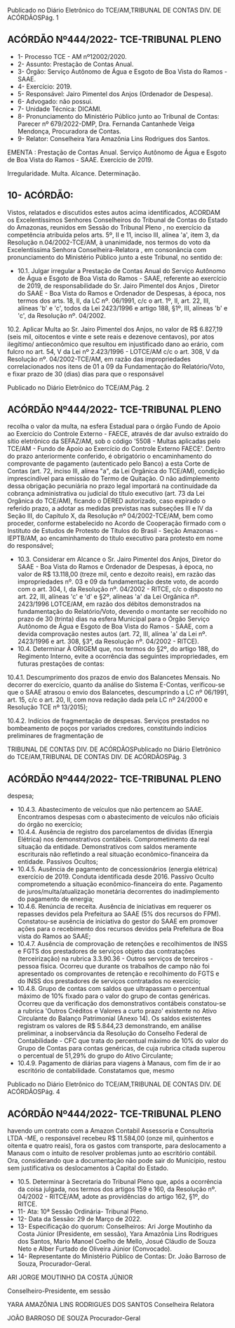 Publicado  no  Diário  Eletrônico do TCE/AM,TRIBUNAL DE CONTAS DIV. DE ACÓRDÃOSPág. 1

## ACÓRDÃO Nº444/2022- TCE-TRIBUNAL PLENO

- 1- Processo TCE - AM nº12002/2020.
- 2- Assunto: Prestação de Contas Anual.
- 3- Órgão: Serviço Autônomo de Água e Esgoto de Boa Vista do Ramos - SAAE.
- 4- Exercício: 2019.
- 5- Responsável: Jairo Pimentel dos Anjos (Ordenador de Despesa).
- 6- Advogado: não possui.
- 7- Unidade Técnica: DICAMI.
- 8- Pronunciamento  do  Ministério  Público  junto  ao  Tribunal  de  Contas: Parecer  nº 679/2022-DMP, Dra. Fernanda Cantanhede Veiga Mendonça, Procuradora de Contas.
- 9- Relator: Conselheira Yara Amazônia Lins Rodrigues dos Santos.

EMENTA : Prestação de Contas Anual. Serviço Autônomo  de  Água  e  Esgoto  de  Boa  Vista  do Ramos - SAAE. Exercício de 2019.

Irregularidade. Multa. Alcance. Determinação.

## 10-  ACÓRDÃO:

Vistos, relatados e discutidos estes autos acima identificados, ACORDAM os Excelentíssimos Senhores Conselheiros do Tribunal de Contas do Estado do Amazonas, reunidos em Sessão do Tribunal Pleno , no exercício da competência atribuída pelos arts. 5º, II e 11, inciso III, alínea 'a', item 3, da Resolução n.04/2002-TCE/AM, à unanimidade, nos termos do voto da Excelentíssima Senhora Conselheira-Relatora ,  em consonância com pronunciamento do Ministério Público junto a este Tribunal, no sentido de:

- 10.1. Julgar irregular a  Prestação de Contas Anual do Serviço Autônomo de Água e Esgoto de Boa Vista do Ramos - SAAE, referente ao exercício de 2019, de responsabilidade do Sr. Jairo Pimentel dos Anjos ,  Diretor  do SAAE - Boa Vista do Ramos e Ordenador de Despesas, à época, nos termos  dos  arts.  18,  II,  da  LC  nº.  06/1991,  c/c  o  art.  1º,  II,  art.  22,  III, alíneas 'b' e 'c', todos da Lei 2423/1996 e artigo 188, §1º, III, alíneas 'b' e 'c', da Resolução nº. 04/2002.

10.2. Aplicar Multa ao Sr. Jairo Pimentel dos Anjos, no valor de R$ 6.827,19 (seis mil, oitocentos e vinte e sete reais e dezenove centavos), por atos ilegítimo/ antieconômico que resultou em injustificado dano ao erário, com fulcro no art. 54, V da Lei nº 2.423/1996 - LOTCE/AM c/c o art. 308, V da Resolução nº. 04/2002-TCE/AM, em razão das impropriedades correlacionados nos itens de 01 a 09 da Fundamentação do Relatório/Voto,  e  fixar prazo de 30 (dias) dias para  que  o  responsável

Publicado  no  Diário  Eletrônico do TCE/AM,Pág. 2

## ACÓRDÃO Nº444/2022- TCE-TRIBUNAL PLENO

recolha o valor da multa, na esfera Estadual para o órgão Fundo de Apoio ao Exercício do Controle Externo - FAECE, através de dar avulso extraído do sítio eletrônico da SEFAZ/AM, sob o código '5508 - Multas aplicadas pelo  TCE/AM  -  Fundo  de  Apoio  ao  Exercício  do  Controle  Externo  FAECE'.  Dentro  do  prazo  anteriormente conferido, é obrigatório o encaminhamento do comprovante de pagamento (autenticado pelo Banco)  a  esta  Corte  de  Contas  (art.  72,  inciso  III,  alínea  "a",  da  Lei Orgânica do TCE/AM), condição imprescindível para emissão do Termo de Quitação. O não adimplemento dessa obrigação pecuniária no prazo legal importará na continuidade da cobrança administrativa ou judicial do título  executivo  (art.  73  da  Lei  Orgânica  do TCE/AM), ficando o DERED autorizado, caso expirado o referido prazo, a adotar as medidas previstas nas  subseções  III  e  IV  da  Seção  III,  do  Capítulo  X,  da  Resolução  nº 04/2002-TCE/AM, bem como proceder, conforme estabelecido no Acordo de Cooperação firmado com o Instituto de Estudos de Protesto de Títulos do Brasil  -  Seção  Amazonas  - IEPTB/AM, ao encaminhamento do título executivo para protesto em nome do responsável;

- 10.3. Considerar  em  Alcance o Sr. Jairo  Pimentel  dos  Anjos, Diretor  do SAAE  -  Boa  Vista  do  Ramos  e  Ordenador  de  Despesas,  à  época,  no valor  de R$  13.118,00 (treze  mil,  cento  e  dezoito  reais),  em  razão  das impropriedades nº. 03 e 09 da fundamentação deste voto, de acordo com o art. 304, I, da Resolução nº. 04/2002 - RITCE, c/c o disposto no art. 22, III,  alíneas  'c'  e  'd'  e  §2º,  alíneas  'a'  da  Lei  Orgânica  nº.  2423/1996  LOTCE/AM, em razão dos  débitos  demonstrados  na  fundamentação  do Relatório/Voto, devendo o montante ser recolhido no prazo de 30 (trinta) dias na  esfera  Municipal  para  o  Órgão  Serviço  Autônomo  de  Água  e Esgoto  de  Boa  Vista  do  Ramos  -  SAAE, com  a  devida  comprovação nestes autos (art. 72, III, alínea 'a' da Lei nº. 2423/1996 e art. 308, §3°, da Resolução nº. 04/2002 - RITCE).
- 10.4. Determinar À  ORIGEM que,  nos  termos  do  §2º,  do  artigo  188,  do Regimento Interno, evite a ocorrência das seguintes impropriedades, em futuras prestações de contas:

10.4.1. Descumprimento  dos  prazos  de  envio  dos  Balancetes Mensais.  No  decorrer  do  exercício,  quanto  da  análise  do Sistema E-Contas, verificou-se que o SAAE atrasou o envio dos Balancetes, descumprindo a LC nº 06/1991, art. 15, c/c o art. 20, II, com nova redação dada pela LC nº 24/2000 e Resolução TCE nº 13/2015);

10.4.2. Indícios de fragmentação de despesas. Serviços prestados no bombeamento de poços por variados credores, constituindo indícios preliminares de fragmentação de

TRIBUNAL DE CONTAS DIV. DE ACÓRDÃOSPublicado  no  Diário  Eletrônico do TCE/AM,TRIBUNAL DE CONTAS DIV. DE ACÓRDÃOSPág. 3

## ACÓRDÃO Nº444/2022- TCE-TRIBUNAL PLENO

despesa;

- 10.4.3. Abastecimento de veículos que não pertencem ao SAAE. Encontramos  despesas  com  o  abastecimento  de  veículos não oficiais do órgão no exercício;
- 10.4.4. Ausência de registro dos parcelamentos de dívidas (Energia Elétrica) nos demonstrativos contábeis. Comprometimento da real situação da entidade. Demonstrativos com  saldos meramente  escriturais não refletindo a real situação econômico-financeira da entidade. Passivos Ocultos;
- 10.4.5. Ausência  de  pagamento  de  concessionários  (energia elétrica) exercício de  2019.  Conduta  identificada  desde 2016. Passivo Oculto comprometendo a situação econômico-financeira do ente. Pagamento de juros/multa/atualização monetária decorrentes do inadimplemento do pagamento de energia;
- 10.4.6. Renúncia de receita. Ausência de iniciativas em requerer os  repasses  devidos  pela  Prefeitura  ao  SAAE  (5%  dos recursos  do  FPM).  Constatou-se  ausência  de  iniciativa  do gestor do SAAE em promover ações para o recebimento dos recursos devidos pela Prefeitura de Boa vista do Ramos ao SAAE;
- 10.4.7. Ausência de comprovação de retenções e recolhimentos de  INSS  e  FGTS  dos  prestadores  de  serviços  objeto  das contratações  (terceirização)  na  rubrica  3.3.90.36  -  Outros serviços de terceiros - pessoa física. Ocorreu que durante os trabalhos  de  campo  não  foi  apresentado  os  comprovantes de  retenção  e  recolhimento  do  FGTS  e  do  INSS  dos prestadores de serviços contratados no exercício;
- 10.4.8. Grupo de contas com saldos que ultrapassam o percentual máximo de 10% fixado para o valor do grupo de contas genéricas. Ocorreu que da verificação dos demonstrativos  contábeis  constatou-se  a  rubrica  'Outros Créditos e Valores a curto prazo' existente no Ativo Circulante  do  Balanço  Patrimonial  (Anexo  14).  Os  saldos existentes registram os valores de R$ 5.844,23 demonstrando,  em  análise  preliminar,  a  inobservância  da Resolução do Conselho Federal de Contabilidade - CFC que trata  do  percentual  máximo  de  10%  do  valor  do  Grupo  de Contas para contas genéricas, de cuja rubrica citada superou o percentual de 51,29% do grupo do Ativo Circulante;
- 10.4.9. Pagamento de diárias para viagens à Manaus, com fim de ir  ao  escritório  de  contabilidade.  Constatamos que,  mesmo

Publicado  no  Diário  Eletrônico do TCE/AM,TRIBUNAL DE CONTAS DIV. DE ACÓRDÃOSPág. 4

## ACÓRDÃO Nº444/2022- TCE-TRIBUNAL PLENO

havendo um contrato com a Amazon Contabil Assessoria e Consultoria LTDA -ME, o responsável recebeu R$ 11.584,00  (onze  mil,  quinhentos  e  oitenta  e  quatro  reais), fora os gastos com transporte, para deslocamento a Manaus com  o  intuito  de  resolver  problemas  junto  ao  escritório contábil. Ora, considerando que a documentação não pode sair do Município, restou sem justificativa os deslocamentos à Capital do Estado.

- 10.5. Determinar à  Secretaria  do  Tribunal  Pleno  que,  após  a  ocorrência  da coisa  julgada,  nos  termos  dos  artigos  159  e  160,  da  Resolução  nº. 04/2002  -  RITCE/AM,  adote  as  providências  do  artigo  162, §1º, do RITCE.
- 11-  Ata: 10ª Sessão Ordinária- Tribunal Pleno.
- 12-  Data da Sessão: 29 de Março de 2022.
- 13-  Especificação  do  quorum: Conselheiros:  Ari  Jorge  Moutinho  da  Costa  Júnior (Presidente,  em  sessão),  Yara  Amazônia  Lins  Rodrigues  dos  Santos,  Mario  Manoel Coelho  de  Mello,  Josué  Cláudio  de  Souza  Neto  e  Alber  Furtado  de  Oliveira  Júnior (Convocado).
- 14-  Representante  do  Ministério  Público  de  Contas: Dr.  João  Barroso  de  Souza, Procurador-Geral.

ARI JORGE MOUTINHO DA COSTA JÚNIOR

Conselheiro-Presidente, em sessão

YARA AMAZÔNIA LINS RODRIGUES DOS SANTOS Conselheira Relatora

JOÃO BARROSO DE SOUZA Procurador-Geral
